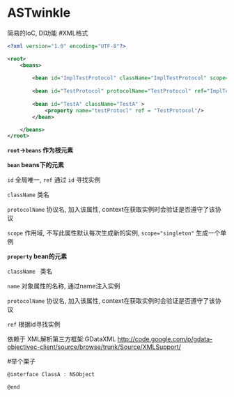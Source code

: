# ASTwinkle
简易的IoC, DI功能
#XML格式
```xml
<?xml version="1.0" encoding="UTF-8"?>

<root>
    <beans>
        
        <bean id="ImplTestProtocol" className="ImplTestProtocol" scope="singleton"/>
        
        <bean id="TestProtocol" protocolName="TestProtocol" ref="ImplTestProtocol" />
        
        <bean id="TestA" className="TestA" >
            <property name="testProtocl" ref = "TestProtocol"/>
        </bean>

    </beans>
</root>
```
**`root`->`beans` 作为根元素**

**`bean` beans下的元素**

`id` 全局唯一, `ref` 通过 `id` 寻找实例

`className` 类名

`protocolName` 协议名, 加入该属性, context在获取实例时会验证是否遵守了该协议

`scope` 作用域, 不写此属性默认每次生成新的实例, `scope="singleton"` 生成一个单例

**`property` bean的元素**

`className ` 类名

`name` 对象属性的名称, 通过name注入实例

`protocolName` 协议名, 加入该属性, context在获取实例时会验证是否遵守了该协议

`ref` 根据id寻找实例

依赖于
XML解析第三方框架:GDataXML http://code.google.com/p/gdata-objectivec-client/source/browse/trunk/Source/XMLSupport/

#举个栗子
```C
@interface ClassA : NSObject

@end
```
